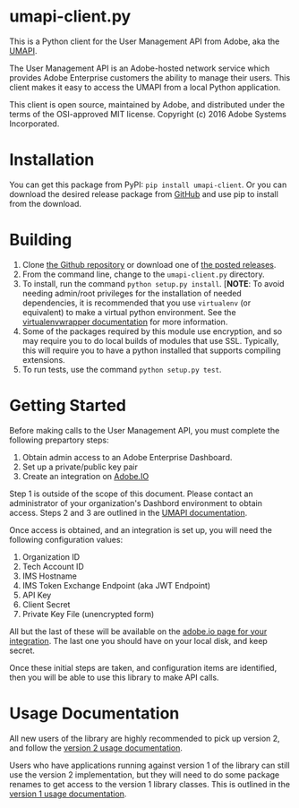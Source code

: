 # umapi-client.py

This is a Python client for the User Management API from Adobe, aka the
[UMAPI](https://www.adobe.io/products/usermanagement/docs/gettingstarted.html).

The User Management API is an Adobe-hosted network service
which provides Adobe Enterprise customers the ability to manage their users.  This
client makes it easy to access the UMAPI from a local Python application.

This client is open source, maintained by Adobe, and distributed under the terms
of the OSI-approved MIT license.  Copyright (c) 2016 Adobe Systems Incorporated.

# Installation

You can get this package from PyPI: `pip install umapi-client`.
Or you can download the desired release package
from [GitHub](https://github.com/adobe-apiplatform/umapi-client.py/)
and use pip to install from the download.

# Building

1. Clone
[the Github repository](https://github.com/adobe-apiplatform/umapi-client.py/)
or download one of
[the posted releases](https://github.com/adobe-apiplatform/umapi-client.py/releases).
2. From the command line, change to the `umapi-client.py` directory.
3. To install, run the command `python setup.py install`.
[**NOTE**: To avoid needing admin/root privileges for the installation
of needed dependencies,
it is recommended that you use `virtualenv` (or equivalent)
to make a virtual python environment.  See the
[virtualenvwrapper documentation](http://virtualenvwrapper.readthedocs.io/en/latest/index.html)
for more information.
4. Some of the packages required by this module use encryption, and so may
require you to do local builds of modules that use SSL.  Typically, this
will require you to have a python installed that supports compiling
extensions.
5. To run tests, use the command `python setup.py test`.

# Getting Started

Before making calls to the User Management API, you must complete
the following prepartory steps:

1. Obtain admin access to an Adobe Enterprise Dashboard.
2. Set up a private/public key pair
3. Create an integration on [Adobe.IO](https://www.adobe.io/)

Step 1 is outside of the scope of this document.
Please contact an administrator of your organization's
Dashbord environment to obtain access.
Steps 2 and 3 are outlined in the
[UMAPI documentation](https://www.adobe.io/products/usermanagement/docs/gettingstarted.html).

Once access is obtained, and an integration is set up,
you will need the following configuration values:

1. Organization ID
2. Tech Account ID
3. IMS Hostname
4. IMS Token Exchange Endpoint (aka JWT Endpoint)
5. API Key
6. Client Secret
7. Private Key File (unencrypted form)

All but the last of these will be available on the
[adobe.io page for your integration](https://www.adobe.io/console/integrations).
The last one you should have on your local disk, and keep secret.

Once these initial steps are taken, and configuration items are identified,
then you will be able to use this library to make API calls.

# Usage Documentation

All new users of the library are highly recommended
to pick up version 2, and follow the
[version 2 usage documentation](usage-instructions-v2.html).

Users who have applications running against version 1
of the library can still use the version 2 implementation,
but they will need to do some package renames to get access
to the version 1 library classes.  This is
outlined in the
[version 1 usage documentation](usage-instructions-v1.html).
